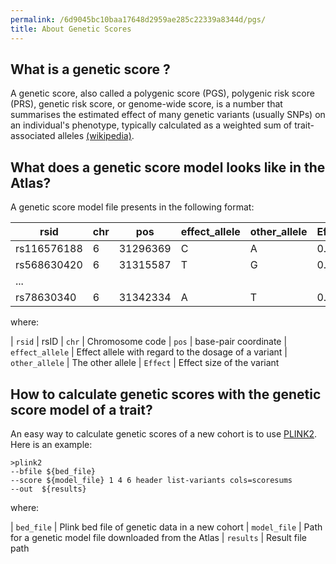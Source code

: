 ```yaml
---
permalink: /6d9045bc10baa17648d2959ae285c22339a8344d/pgs/
title: About Genetic Scores
---
```


## What is a genetic score ? 

A genetic score, also called a polygenic score (PGS), polygenic risk score (PRS), genetic risk score, or genome-wide score, is a number that summarises the estimated effect of many genetic variants (usually SNPs) on an individual's phenotype, typically calculated as a weighted sum of trait-associated alleles [(wikipedia)](https://en.wikipedia.org/wiki/Polygenic_score).


## What does a genetic score model looks like in the Atlas? 
A genetic score model file presents in the following format:

| rsid | chr | pos | effect_allele | other_allele | Effect |
| --- | --- | -- | --- | --- | --- |
| rs116576188 | 6 | 31296369 | C | A | 0.015 |
| rs568630420 | 6 | 31315587 | T | G | 0.02 |
| ... |  | |  |  |  |
| rs78630340 | 6 | 31342334 | A | T | 0.05 |

where:

| `rsid` | rsID
| `chr` |  Chromosome code
| `pos` | base-pair coordinate
| `effect_allele` | Effect allele with regard to the dosage of a variant
| `other_allele` | The other allele
| `Effect` | Effect size of the variant


## How to calculate genetic scores with the genetic score model of a trait? 
An easy way to calculate genetic scores of a new cohort is to use [PLINK2](https://www.cog-genomics.org/plink/2.0/score). Here is an example:

```shell
>plink2 
--bfile ${bed_file} 
--score ${model_file} 1 4 6 header list-variants cols=scoresums 
--out  ${results}
```
where:

| `bed_file` | Plink bed file of genetic data in a new cohort
| `model_file` |  Path for a genetic model file downloaded from the Atlas
| `results` | Result file path
